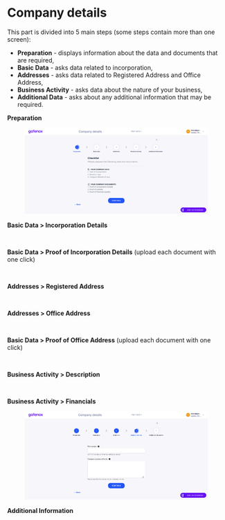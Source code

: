 # Company details

This part is divided into 5 main steps (some steps contain more than one screen):

* **Preparation** - displays information about the data and documents that are required,
* **Basic Data** - asks data related to incorporation,
* **Addresses** - asks data related to Registered Address and Office Address,
* **Business Activity** - asks data about the nature of your business,
* **Additional Data** - asks about any additional information that may be required.

**Preparation**

<figure><img src="../../Images/preparation.png" alt=""><figcaption></figcaption></figure>

**Basic Data > Incorporation Details**

<figure><img src="../../Images/basic\_data.png" alt=""><figcaption></figcaption></figure>

**Basic Data > Proof of Incorporation Details** (upload each document with one click)

<figure><img src="../../Images/proof\_of\_incorp.png" alt=""><figcaption></figcaption></figure>

**Addresses > Registered Address**

<figure><img src="../../Images/reg\_address.png" alt=""><figcaption></figcaption></figure>

**Addresses > Office Address**

<figure><img src="../../Images/office\_addr.png" alt=""><figcaption></figcaption></figure>

**Basic Data > Proof of Office Address** (upload each document with one click)

<figure><img src="../../Images/proof\_of\_office\_addr.png" alt=""><figcaption></figcaption></figure>

**Business Activity > Description**

<figure><img src="../../Images/business\_act.png" alt=""><figcaption></figcaption></figure>

**Business Activity > Financials**

<figure><img src="../../Images/finanscials.png" alt=""><figcaption></figcaption></figure>

**Additional Information**

<figure><img src="../../Images/add\_info.png" alt=""><figcaption></figcaption></figure>

